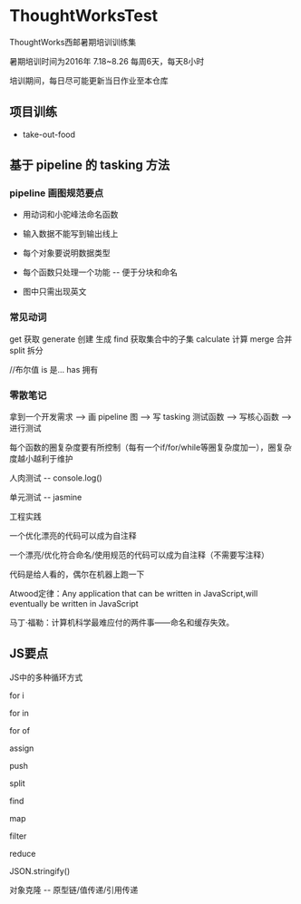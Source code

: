 # ThoughtWorksTest

ThoughtWorks西邮暑期培训训练集

暑期培训时间为2016年 7.18~8.26 每周6天，每天8小时

培训期间，每日尽可能更新当日作业至本仓库

## 项目训练

* take-out-food

## 基于 pipeline 的 tasking 方法

### pipeline 画图规范要点

* 用动词和小驼峰法命名函数

* 输入数据不能写到输出线上

* 每个对象要说明数据类型

* 每个函数只处理一个功能 -- 便于分块和命名

* 图中只需出现英文

### 常见动词

get 获取
generate 创建 生成
find 获取集合中的子集
calculate 计算
merge 合并
split 拆分

//布尔值
is    是...
has   拥有

### 零散笔记

拿到一个开发需求 --> 画 pipeline 图 --> 写 tasking 测试函数 --> 写核心函数 --> 进行测试

每个函数的圈复杂度要有所控制（每有一个if/for/while等圈复杂度加一），圈复杂度越小越利于维护

人肉测试 -- console.log()

单元测试 -- jasmine

工程实践

一个优化漂亮的代码可以成为自注释

一个漂亮/优化符合命名/使用规范的代码可以成为自注释（不需要写注释）

代码是给人看的，偶尔在机器上跑一下

Atwood定律：Any application that can be written in JavaScript,will eventually be written in JavaScript

马丁·福勒：计算机科学最难应付的两件事——命名和缓存失效。

## JS要点

JS中的多种循环方式

for i

for in

for of

assign

push

split

find

map

filter

reduce

JSON.stringify()

对象克隆 -- 原型链/值传递/引用传递